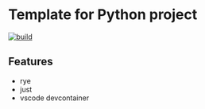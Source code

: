 # Template for Python project
[![build](https://github.com/Changochen/python-template-rye/actions/workflows/main.yml/badge.svg)](https://github.com/Changochen/python-template-rye/actions/workflows/main.yml)

## Features
- rye
- just
- vscode devcontainer